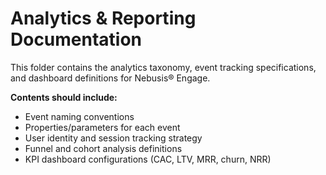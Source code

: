 # Analytics & Reporting Documentation

This folder contains the analytics taxonomy, event tracking specifications, and dashboard definitions for Nebusis® Engage.

**Contents should include:**
- Event naming conventions
- Properties/parameters for each event
- User identity and session tracking strategy
- Funnel and cohort analysis definitions
- KPI dashboard configurations (CAC, LTV, MRR, churn, NRR)
